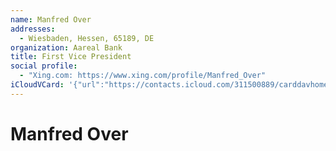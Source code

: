 ```yaml
---
name: Manfred Over
addresses:
  - Wiesbaden, Hessen, 65189, DE
organization: Aareal Bank
title: First Vice President
social profile:
  - "Xing.com: https://www.xing.com/profile/Manfred_Over"
iCloudVCard: '{"url":"https://contacts.icloud.com/311500889/carddavhome/card/ZGY3NmE4NmItZWFhZC00ZjA3LTg0NzgtMThlOTBmNDMxYjE3.vcf","etag":"\"kmfhety2\"","data":"BEGIN:VCARD\r\nVERSION:3.0\r\nFN:\r\nN:Over;Manfred;;;\r\nUID:df76a86b-eaad-4f07-8478-18e90f431b17\r\nADR:;;;Wiesbaden;Hessen;65189;DE;\r\nitem1.X-ABLABEL:Work\r\nPRODID:-//Apple Inc.//iOS 10.2.1//EN\r\nREV:2025-04-03T22:09:19Z\r\nORG:Aareal Bank;\r\nTITLE:First Vice President\r\n;VALUE=uri:https://gateway.icloud.com/contacts/311500889/ck/card/52ff9a9de0\r\n 56947a4ce73af38ce91cb7\r\nX-SOCIALPROFILE;type=xing.com;x-user=Manfred_Over:https://www.xing.com/prof\r\n ile/Manfred_Over\r\nEND:VCARD"}'
---
```

# Manfred Over